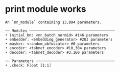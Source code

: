 # print module works

    An `nn_module` containing 13,894 parameters.
    
    ── Modules ───────────────────────────────────────
    • initial_bn: <nn_batch_norm1d> #146 parameters
    • embedder: <embedding_generator> #283 parameters
    • masker: <random_obfuscator> #0 parameters
    • encoder: <tabnet_encoder> #10,304 parameters
    • decoder: <tabnet_decoder> #3,160 parameters
    
    ── Parameters ────────────────────────────────────
    • .check: Float [1:1]


